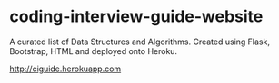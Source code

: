 # coding-interview-guide-website
A curated list of Data Structures and Algorithms.
Created using Flask, Bootstrap, HTML and deployed onto Heroku.

<a href="http://ciguide.herokuapp.com">http://ciguide.herokuapp.com</a>
